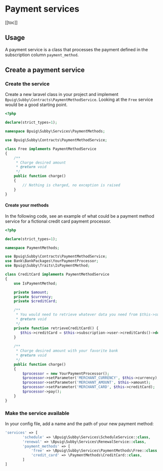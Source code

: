 # Payment services

[[toc]]

## Usage

A payment service is a class that processes the payment defined in the subscription column `payment_method`.

## Create a payment service

### Create the service

Create a new laravel class in your project and implement `Bpuig\Subby\Contracts\PaymentMethodService`. Looking at
the `Free`
service would be a good starting point.

```php
<?php

declare(strict_types=1);

namespace Bpuig\Subby\Services\PaymentMethods;

use Bpuig\Subby\Contracts\PaymentMethodService;

class Free implements PaymentMethodService
{
    /**
     * Charge desired amount
     * @return void
     */
    public function charge()
    {
        // Nothing is charged, no exception is raised
    }
}
```

#### Create your methods

In the following code, see an example of what could be a payment method service for a fictional credit card payment
processor.

```php
<?php

declare(strict_types=1);

namespace PaymentMethods;

use Bpuig\Subby\Contracts\PaymentMethodService;
use Bank\BankPackages\YourPaymentProcessor;
use Bpuig\Subby\Traits\IsPaymentMethod;

class CreditCard implements PaymentMethodService
{
    use IsPaymentMethod;

    private $amount;
    private $currency;
    private $creditCard;

    /**
     * You would need to retrieve whatever data you need from $this->subscription relationships
     * @return void
     */
    private function retrieveCreditCard() {
       $this->creditCard = $this->subscription->user->creditCards()->default;
    }
    
    /**
     * Charge desired amount with your favorite bank
     * @return void
     */
    public function charge()
    {
        $processor = new YourPaymentProcessor();
        $processor->setParameter('MERCHANT_CURRENCY', $this->currency);
        $processor->setParameter('MERCHANT_AMOUNT', $this->amount);
        $processor->setParameter('MERCHANT_CARD', $this->creditCard);
        $processor->pay();
    }
}
```

### Make the service available

In your config file, add a name and the path of your new payment method:

```php 
'services' => [
        'schedule' => \Bpuig\Subby\Services\ScheduleService::class,
        'renewal' => \Bpuig\Subby\Services\RenewalService::class,
        'payment_methods' => [
            'free' => \Bpuig\Subby\Services\PaymentMethods\Free::class,
            'credit_card' => \PaymentMethods\CreditCard::class,
        ]
]
```
